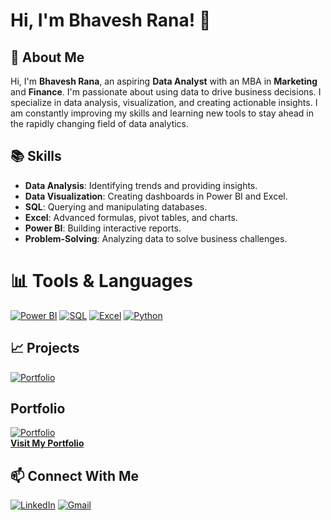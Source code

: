 # Hi, I'm Bhavesh Rana! 👋



## 🌟 About Me
Hi, I'm **Bhavesh Rana**, an aspiring **Data Analyst** with an MBA in **Marketing** and **Finance**. I'm passionate about using data to drive business decisions. I specialize in data analysis, visualization, and creating actionable insights.
I am constantly improving my skills and learning new tools to stay ahead in the rapidly changing field of data analytics.


## 📚 Skills

- **Data Analysis**: Identifying trends and providing insights.
- **Data Visualization**: Creating dashboards in Power BI and Excel.
- **SQL**: Querying and manipulating databases.
- **Excel**: Advanced formulas, pivot tables, and charts.
- **Power BI**: Building interactive reports.
- **Problem-Solving**: Analyzing data to solve business challenges.


# 📊 Tools & Languages 
[![Power BI](https://img.icons8.com/color/48/null/power-bi.png)](https://powerbi.microsoft.com/)
[![SQL](https://img.icons8.com/ios-filled/50/null/sql.png)](https://learn.microsoft.com/en-us/sql/)
[![Excel](https://img.icons8.com/color/48/null/microsoft-excel-2019.png)](https://github.com/bhavesh033/Excel-Sales-finance-Analytics-projects)
[![Python](https://img.icons8.com/color/48/null/python.png)](https://www.python.org/)


## 📈 Projects
[![Portfolio](https://img.icons8.com/color/48/4a90e2/folder-invoices.png)](https://github.com/bhavesh033?tab=repositories)

## Portfolio
[![Portfolio](https://img.icons8.com/ios-filled/50/4a90e2/briefcase.png)](https://codebasics.io/portfolio/bhavesh-Kishor-Rana)  
[**Visit My Portfolio**](https://codebasics.io/portfolio/bhavesh-Kishor-Rana)

## 📫 Connect With Me
[![LinkedIn](https://img.icons8.com/ios-filled/50/0077b5/linkedin-circled--v1.png)](https://www.linkedin.com/in/bhavesh-rana-b69198199/)
[![Gmail](https://img.icons8.com/ios-filled/50/000000/gmail.png)](mailto:your.email@gmail.com)
 
